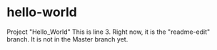 # hello-world
Project "Hello_World"
This is line 3.
Right now, it is the "readme-edit" branch.
It is not in the Master branch yet.
